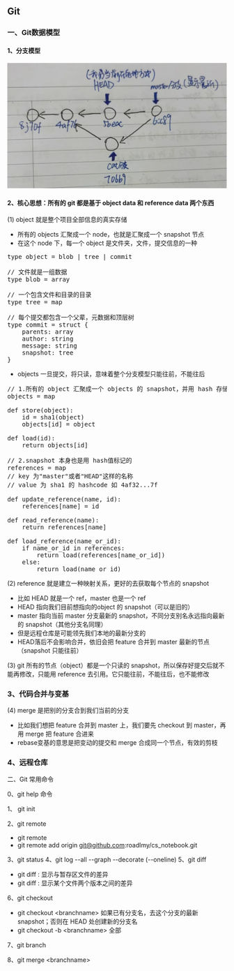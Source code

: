 ## Git

### 一、Git数据模型

#### 1、分支模型

![分支模型](../gif/git1.png "分支模型")

#### 2、核心思想：所有的 git 都是基于 object data 和 reference data 两个东西

(1) object 就是整个项目全部信息的真实存储
- 所有的 objects 汇聚成一个 node，也就是汇聚成一个 snapshot 节点
- 在这个 node 下，每一个 object 是文件夹，文件，提交信息的一种
<pre lang="c">
type object = blob | tree | commit

// 文件就是一组数据
type blob = array<byte>

// 一个包含文件和目录的目录
type tree = map<string, tree | blob>

// 每个提交都包含一个父辈，元数据和顶层树
type commit = struct {
    parents: array<commit>
    author: string
    message: string
    snapshot: tree
}
</pre>

- objects 一旦提交，将只读，意味着整个分支模型只能往前，不能往后
<pre lang="c">
// 1.所有的 object 汇聚成一个 objects 的 snapshot，并用 hash 存储每一个 object 的信息
objects = map<string, object>

def store(object):
    id = sha1(object)
    objects[id] = object

def load(id):
    return objects[id]

// 2.snapshot 本身也是用 hash值标记的
references = map<string, string> 
// key 为"master"或者"HEAD"这样的名称
// value 为 sha1 的 hashcode 如 4af32...7f

def update_reference(name, id):
    references[name] = id

def read_reference(name):
    return references[name]

def load_reference(name_or_id):
    if name_or_id in references:
        return load(references[name_or_id])
    else:
        return load(name_or_id)
</pre>

(2) reference 就是建立一种映射关系，更好的去获取每个节点的 snapshot
- 比如 HEAD 就是一个 ref，master 也是一个 ref
- HEAD 指向我们目前想指向的object 的 snapshot（可以是旧的）
- master 指向当前 master 分支最新的 snapshot，不同分支别名永远指向最新的 snapshot（其他分支名同理）
- 但是远程仓库是可能领先我们本地的最新分支的
- HEAD落后不会影响合并，依旧会把 feature 合并到 master 最新的节点（snapshot 只能往前）

(3) git 所有的节点（object）都是一个只读的 snapshot，所以保存好提交后就不能再修改，只能用 reference 去引用。它只能往前，不能往后，也不能修改

### 3、代码合并与变基
(4) merge 是把别的分支合到我们当前的分支
- 比如我们想把 feature 合并到 master 上，我们要先 checkout 到 master，再用 merge 把 feature 合进来
- rebase变基的意思是把变动的提交和 merge 合成同一个节点，有效的剪枝

### 4、远程仓库


二、Git 常用命令

0、git help 命令

1、 git init

2、git remote 
- git remote
- git remote add origin git@github.com:roadlmy/cs_notebook.git

3、git status
4、git log --all --graph --decorate (--oneline)
5、git diff
- git diff <filename>: 显示与暂存区文件的差异
- git diff <revision> <filename>: 显示某个文件两个版本之间的差异

6、git checkout 
- git checkout \<branchname\> 如果已有分支名，去这个分支的最新 snapshot；否则在 HEAD 处创建新的分支名
- git checkout -b \<branchname\> 全部

7、git branch 

8、git merge \<branchname\>

